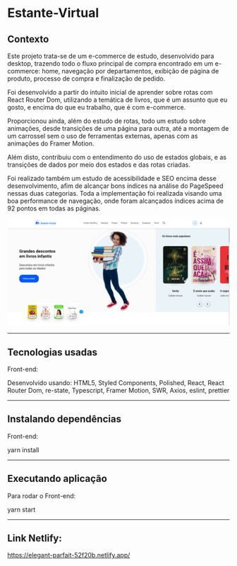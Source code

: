 # Estante-Virtual

## Contexto

Este projeto trata-se de um e-commerce de estudo, desenvolvido para desktop, trazendo todo o fluxo principal de compra encontrado em um e-commerce: home, navegação por departamentos, exibição de página de produto, processo de compra e finalização de pedido.

Foi desenvolvido a partir do intuito inicial de aprender sobre rotas com React Router Dom, utilizando a temática de livros, que é um assunto que eu gosto, e encima do que eu trabalho, que é com e-commerce.

Proporcionou ainda, além do estudo de rotas, todo um estudo sobre animações, desde transições de uma página para outra, até a montagem de um carrossel sem o uso de ferramentas externas, apenas com as animações do Framer Motion.

Além disto, contribuiu com o entendimento do uso de estados globais, e as transições de dados por meio dos estados e das rotas criadas.

Foi realizado também um estudo de acessibilidade e SEO encima desse desenvolvimento, afim de alcançar bons índices na análise do PageSpeed nessas duas categorias. Toda a implementação foi realizada visando uma boa performance de navegação, onde foram alcançados índices acima de 92 pontos em todas as páginas.

<img src="./src/assets/images/img-store.png">

<hr>

## Tecnologias usadas

Front-end:

Desenvolvido usando: HTML5, Styled Components, Polished, React, React Router Dom, re-state, Typescript, Framer Motion, SWR, Axios, eslint, prettier

<hr>

## Instalando dependências

Front-end:

yarn install

<hr>

## Executando aplicação

Para rodar o Front-end:

yarn start

<hr>

## Link Netlify:

https://elegant-parfait-52f20b.netlify.app/
